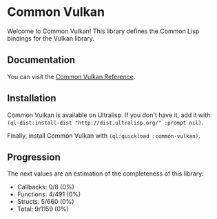 <h1 id="header:ADP:HEADERTAG12">Common Vulkan</h1>

Welcome to Common Vulkan\! This library defines the Common Lisp bindings for the Vulkan library\.

<h2 id="header:ADP:HEADERTAG13">Documentation</h2>

You can visit the <a href="/docs/reference/reference.md#header:COMMON-VULKAN:API-REFERENCE-HEADER">Common Vulkan Reference</a>\.

<h2 id="header:ADP:HEADERTAG14">Installation</h2>

Common Vulkan is available on Ultralisp\. If you don\'t have it\, add it with ``` (ql-dist:install-dist "http://dist.ultralisp.org/" :prompt nil) ```\.

Finally\, install Common Vulkan with ``` (ql:quickload :common-vulkan) ```\.

<h2 id="header:ADP:HEADERTAG15">Progression</h2>

The next values are an estimation of the completeness of this library\:

* Callbacks\: 0\/8 \(0\%\)
* Functions\: 4\/491 \(0\%\)
* Structs\: 5\/660 \(0\%\)
* Total\: 9\/1159 \(0\%\)

